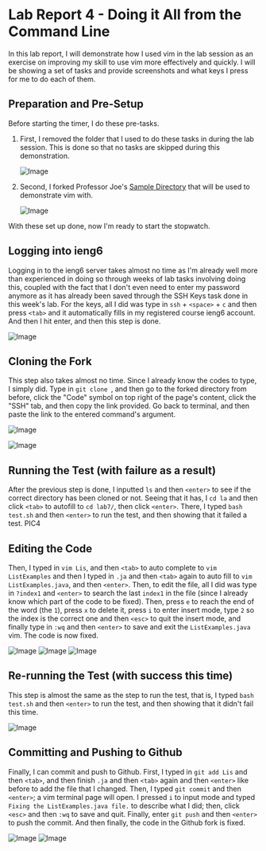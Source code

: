 # Lab Report 4 - Doing it All from the Command Line

In this lab report, I will demonstrate how I used vim in the lab session as an exercise on improving my skill to use vim more effectively and quickly. I will be showing a set of tasks and provide screenshots and what keys I press for me to do each of them.

## Preparation and Pre-Setup
Before starting the timer, I do these pre-tasks.
1. First, I removed the folder that I used to do these tasks in during the lab session. This is done so that no tasks are skipped during this demonstration.

    ![Image](Images/0.png)

2. Second, I forked Professor Joe's [Sample Directory](https://github.com/ucsd-cse15l-w23/lab7) that will be used to demonstrate vim with.

    ![Image](Images/1.png)

With these set up done, now I'm ready to start the stopwatch.

## Logging into ieng6
Logging in to the ieng6 server takes almost no time as I'm already well more than experienced in doing so through weeks of lab tasks involving doing this, coupled with the fact that I don't even need to enter my password anymore as it has already been saved through the SSH Keys task done in this week's lab. For the keys, all I did was type in `ssh` + `<space>` + `c` and then press `<tab>` and it automatically fills in my registered course ieng6 account. And then I hit enter, and then this step is done.

![Image](Images/2.png)

## Cloning the Fork
This step also takes almost no time. Since I already know the codes to type, I simply did. Type in `git clone `, and then go to the forked directory from before, click the "Code" symbol on top right of the page's content, click the "SSH" tab, and then copy the link provided. Go back to terminal, and then paste the link to the entered command's argument.

![Image](Images/3_0.png)

![Image](Images/3_1.png)

## Running the Test (with failure as a result)
After the previous step is done, I inputted `ls` and then `<enter>` to see if the correct directory has been cloned or not. Seeing that it has, I `cd la` and then click `<tab>` to autofill to `cd lab7/`, then click `<enter>`. There, I typed `bash test.sh` and then `<enter>` to run the test, and then showing that it failed a test.
PIC4

## Editing the Code
Then, I typed in `vim Lis`, and then `<tab>` to auto complete to `vim ListExamples` and then I typed in `.ja` and then `<tab>` again to auto fill to `vim ListExamples.java`, and then `<enter>`. Then, to edit the file, all I did was type in `?index1` and `<enter>` to search the last `index1` in the file (since I already know which part of the code to be fixed). Then, press `e` to reach the end of the word (the `1`), press `x` to delete it, press `i` to enter insert mode, type `2` so the index is the correct one and then `<esc>` to quit the insert mode, and finally type in `:wq` and then `<enter>` to save and exit the `ListExamples.java` vim. The code is now fixed.

![Image](Images/5.png)
![Image](Images/5_1.png)
![Image](Images/5_2.png)

## Re-running the Test (with success this time)
This step is almost the same as the step to run the test, that is, I typed `bash test.sh` and then `<enter>` to run the test, and then showing that it didn't fail this time.

![Image](Images/6.png)

## Committing and Pushing to Github
Finally, I can commit and push to Github. First, I typed in `git add Lis` and then `<tab>`, and then finish `.ja` and then `<tab>` again and then `<enter>` like before to add the file that I changed. Then, I typed `git commit` and then `<enter>`; a vim terminal page will open. I pressed `i` to input mode and typed `Fixing the ListExamples.java file.` to describe what I did; then, click `<esc>` and then `:wq` to save and quit. Finally, enter `git push` and then `<enter>` to push the commit. And then finally, the code in the Github fork is fixed.

![Image](Images/7_0.png)
![Image](Images/7_1.png)
